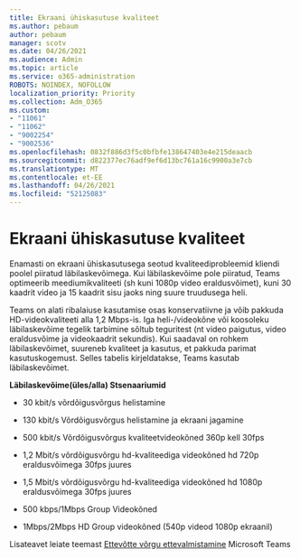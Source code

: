 ```yaml
---
title: Ekraani ühiskasutuse kvaliteet
ms.author: pebaum
author: pebaum
manager: scotv
ms.date: 04/26/2021
ms.audience: Admin
ms.topic: article
ms.service: o365-administration
ROBOTS: NOINDEX, NOFOLLOW
localization_priority: Priority
ms.collection: Adm_O365
ms.custom:
- "11061"
- "11062"
- "9002254"
- "9002536"
ms.openlocfilehash: 0832f886d3f5c0bfbfe138647403e4e215deaacb
ms.sourcegitcommit: d822377ec76adf9ef6d13bc761a16c9900a3e7cb
ms.translationtype: MT
ms.contentlocale: et-EE
ms.lasthandoff: 04/26/2021
ms.locfileid: "52125083"
---
```

# <a name="screen-sharing-quality"></a>Ekraani ühiskasutuse kvaliteet

Enamasti on ekraani ühiskasutusega seotud kvaliteediprobleemid kliendi poolel piiratud läbilaskevõimega.  Kui läbilaskevõime pole piiratud, Teams optimeerib meediumikvaliteeti (sh kuni 1080p video eraldusvõimet), kuni 30 kaadrit video ja 15 kaadrit sisu jaoks ning suure truudusega heli.

Teams on alati ribalaiuse kasutamise osas konservatiivne ja võib pakkuda HD-videokvaliteeti alla 1,2 Mbps-is. Iga heli-/videokõne või koosoleku läbilaskevõime tegelik tarbimine sõltub teguritest (nt video paigutus, video eraldusvõime ja videokaadrit sekundis). Kui saadaval on rohkem läbilaskevõimet, suureneb kvaliteet ja kasutus, et pakkuda parimat kasutuskogemust. Selles tabelis kirjeldatakse, Teams kasutab läbilaskevõimet.

**Läbilaskevõime(üles/alla) Stsenaariumid**

- 30 kbit/s võrdõigusvõrgus helistamine

- 130 kbit/s Võrdõigusvõrgus helistamine ja ekraani jagamine

- 500 kbit/s Võrdõigusvõrgus kvaliteetvideokõned 360p kell 30fps

- 1,2 Mbit/s võrdõigusvõrgu hd-kvaliteediga videokõned hd 720p eraldusvõimega 30fps juures

- 1,5 Mbit/s võrdõigusvõrgu hd-kvaliteediga videokõned hd 1080p eraldusvõimega 30fps juures

- 500 kbps/1Mbps Group Videokõned

- 1Mbps/2Mbps HD Group videokõned (540p videod 1080p ekraanil)

Lisateavet leiate teemast [Ettevõtte võrgu ettevalmistamine](https://docs.microsoft.com/microsoftteams/prepare-network#bandwidth-requirements) Microsoft Teams